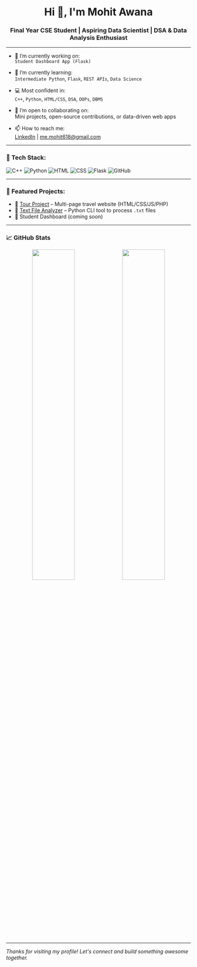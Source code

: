 
<h1 align="center">Hi 👋, I'm Mohit Awana</h1>
<h3 align="center">Final Year CSE Student | Aspiring Data Scientist | DSA & Data Analysis Enthusiast</h3>

---

- 🔭 I’m currently working on:  
  `Student Dashboard App (Flask)`  

- 🌱 I’m currently learning:  
  `Intermediate Python`, `Flask`, `REST APIs`, `Data Science`

- 💻 Most confident in:  
  `C++`, `Python`, `HTML/CSS`, `DSA`, `OOPs`, `DBMS`

- 👯 I’m open to collaborating on:  
  Mini projects, open-source contributions, or data-driven web apps

- 📫 How to reach me:  
  [LinkedIn](https://www.linkedin.com/in/mohit-awana-2a1170251/) | me.mohit618@gmail.com

---

### 🚀 Tech Stack:
![C++](https://img.shields.io/badge/C++-00599C?style=flat&logo=c%2B%2B&logoColor=white)
![Python](https://img.shields.io/badge/Python-14354C?style=flat&logo=python&logoColor=white)
![HTML](https://img.shields.io/badge/HTML5-e34c26?style=flat&logo=html5&logoColor=white)
![CSS](https://img.shields.io/badge/CSS3-264de4?style=flat&logo=css3&logoColor=white)
![Flask](https://img.shields.io/badge/Flask-000?style=flat&logo=flask&logoColor=white)
![GitHub](https://img.shields.io/badge/GitHub-181717?style=flat&logo=github&logoColor=white)

---

### 📌 Featured Projects:
- 🔷 [Tour Project](https://github.com/mohit6180/Tour-Project) – Multi-page travel website (HTML/CSS/JS/PHP)
- 🔷 [Text File Analyzer](https://github.com/mohit6180/Text-File-Analyzer) – Python CLI tool to process `.txt` files
- 🔷 Student Dashboard (coming soon)

---

### 📈 GitHub Stats

<p align="center">
  <img src="https://github-readme-stats.vercel.app/api?username=whoismohit&show_icons=true&theme=github_dark" width="48%"/>
  <img src="https://github-readme-streak-stats.herokuapp.com/?user=whoismohit&theme=github-dark&hide_border=false" width="48%"/>
</p>

---

*Thanks for visiting my profile! Let's connect and build something awesome together.*
